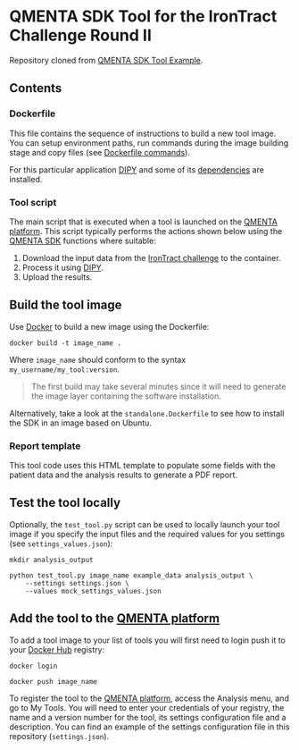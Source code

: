 # QMENTA SDK Tool for the IronTract Challenge Round II

Repository cloned from [QMENTA SDK Tool Example](https://github.com/qmentasdk/qmenta-sdk-example).

## Contents

### Dockerfile

This file contains the sequence of instructions to build a new tool image. You can setup environment paths, run commands during the image building stage and copy files (see [Dockerfile commands](https://docs.docker.com/get-started/part2/)).

For this particular application [DIPY](https://dipy.org/) and some of its [dependencies](https://dipy.org/documentation/1.2.0./dependencies/#dependencies) are installed.

### Tool script

The main script that is executed when a tool is launched on the [QMENTA platform](https://platform.qmenta.com/). This script typically performs the actions shown below using the [QMENTA SDK](https://docs.qmenta.com/sdk) functions where suitable:

1. Download the input data from the [IronTract challenge](https://irontract.mgh.harvard.edu/) to the container.
2. Process it using [DIPY](http://dipy.org).
3. Upload the results.

## Build the tool image

Use [Docker](https://www.docker.com/get-docker) to build a new image using the Dockerfile:
~~~~
docker build -t image_name .
~~~~
Where `image_name` should conform to the syntax `my_username/my_tool:version`.

> The first build may take several minutes since it will need to generate the image layer containing the software installation.

Alternatively, take a look at the `standalone.Dockerfile` to see how to install the SDK in an image based on Ubuntu.

### Report template

This tool code uses this HTML template to populate some fields with the patient data and the analysis results to generate a PDF report.

## Test the tool locally

Optionally, the `test_tool.py` script can be used to locally launch your tool image if you specify the input files and the required values for you settings (see `settings_values.json`):
~~~~
mkdir analysis_output

python test_tool.py image_name example_data analysis_output \
    --settings settings.json \
    --values mock_settings_values.json
~~~~

## Add the tool to the [QMENTA platform](https://platform.qmenta.com/)

To add a tool image to your list of tools you will first need to login push it to your [Docker Hub](https://hub.docker.com/) registry:
~~~~
docker login

docker push image_name
~~~~
To register the tool to the [QMENTA platform](https://platform.qmenta.com/), access the Analysis menu, and go to My Tools. You will need to enter your credentials of your registry, the name and a version number for the tool, its settings configuration file and a description. You can find an example of the settings configuration file in this repository (`settings.json`).
